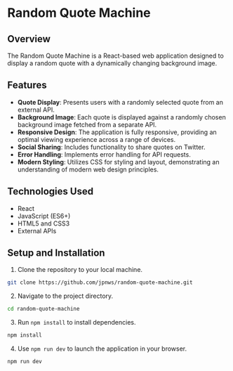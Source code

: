 # Random Quote Machine

## Overview

The Random Quote Machine is a React-based web application designed to display a
random quote with a dynamically changing background image.

## Features

- **Quote Display**: Presents users with a randomly selected quote from an external API.
- **Background Image**: Each quote is displayed against a randomly chosen background image fetched from a separate API.
- **Responsive Design**: The application is fully responsive, providing an optimal viewing experience across a range of devices.
- **Social Sharing**: Includes functionality to share quotes on Twitter.
- **Error Handling**: Implements error handling for API requests.
- **Modern Styling**: Utilizes CSS for styling and layout, demonstrating an understanding of modern web design principles.

## Technologies Used

- React
- JavaScript (ES6+)
- HTML5 and CSS3
- External APIs

## Setup and Installation

1. Clone the repository to your local machine.

```bash
git clone https://github.com/jpnws/random-quote-machine.git
```

2. Navigate to the project directory.

```bash
cd random-quote-machine
```

3. Run `npm install` to install dependencies.

```bash
npm install
```

4. Use `npm run dev` to launch the application in your browser.

```bash
npm run dev
```
